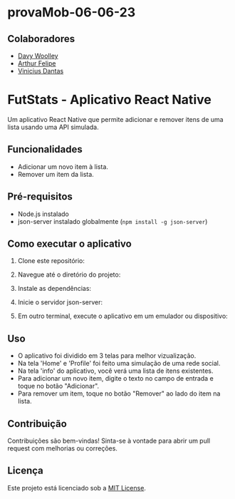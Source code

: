 # provaMob-06-06-23

## Colaboradores

- [Davy Woolley](https://github.com/Davy04)
- [Arthur Felipe](https://github.com/arthurfe13)
- [Vinicius Dantas](https://github.com/vinizra)
 
# FutStats - Aplicativo React Native

Um aplicativo React Native que permite adicionar e remover itens de uma lista usando uma API simulada.

## Funcionalidades

- Adicionar um novo item à lista.
- Remover um item da lista.

## Pré-requisitos

- Node.js instalado
- json-server instalado globalmente (`npm install -g json-server`)

## Como executar o aplicativo

1. Clone este repositório:


2. Navegue até o diretório do projeto:


3. Instale as dependências:


4. Inicie o servidor json-server:


5. Em outro terminal, execute o aplicativo em um emulador ou dispositivo:


## Uso

- O aplicativo foi dividido em 3 telas para melhor vizualização.
- Na tela 'Home' e 'Profile' foi feito uma simulação de uma rede social.
- Na tela 'info' do aplicativo, você verá uma lista de itens existentes.
- Para adicionar um novo item, digite o texto no campo de entrada e toque no botão "Adicionar".
- Para remover um item, toque no botão "Remover" ao lado do item na lista.

## Contribuição

Contribuições são bem-vindas! Sinta-se à vontade para abrir um pull request com melhorias ou correções.

## Licença

Este projeto está licenciado sob a [MIT License](LICENSE).
